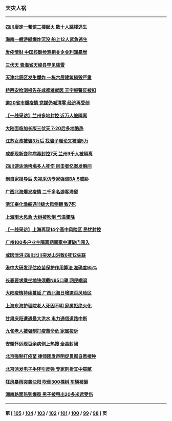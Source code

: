 ### 天灾人祸
---
#### [四川康定一餐馆二楼起火 数十人跳楼逃生](../../pages/ncid280/n13784392.md) 
#### [海南一艘游艇爆炸沉没 船上12人紧急逃生](../../pages/ncid280/n13784277.md) 
#### [发疫情财 中国核酸检测相关企业利润暴增](../../pages/ncid280/n13784124.md) 
#### [三伏天 青海省天峻县罕见降雪](../../pages/ncid280/n13784180.md) 
#### [天津北辰区发生爆炸 一栋六层建筑损毁严重](../../pages/ncid280/n13784126.md) 
#### [持西安检测报告在成都难就医 王宇报警反被扣](../../pages/ncid280/n13784058.md) 
#### [逾20省市爆疫情 党媒仍喊清零 经济再受创](../../pages/ncid280/n13783787.md) 
#### [【一线采访】兰州多地封控 近万人被隔离](../../pages/ncid280/n13783548.md) 
#### [大陆面临加长版三伏天 7·20后多地酷热](../../pages/ncid280/n13783638.md) 
#### [江苏女孩被骗3万后 找骗子理论又被骗5万](../../pages/ncid280/n13783623.md) 
#### [成都现新变种病毒封控7天 兰州9千人被隔离](../../pages/ncid280/n13783652.md) 
#### [四川游泳池垮塌多人死伤 目击者忆案发瞬间](../../pages/ncid280/n13783551.md) 
#### [删自家报导后 央视采访专家强调BA.5威胁](../../pages/ncid280/n13783426.md) 
#### [广西北海爆发疫情 二千多名游客滞留](../../pages/ncid280/n13783315.md) 
#### [浙江奉化渔船遇11级大风侧翻 致7死](../../pages/ncid280/n13783255.md) 
#### [上海雨大风急 大树被吹倒 气温骤降](../../pages/ncid280/n13782828.md) 
#### [【一线采访】上海再现14个高中风险区 民忧封控](../../pages/ncid280/n13782770.md) 
#### [广州100多户业主隔离期间家中遭破门闯入](../../pages/ncid280/n13782812.md) 
#### [或因泄洪 四川北川突发山洪致6死12失联](../../pages/ncid280/n13782810.md) 
#### [港中大研发评估疫苗保护作用算法 准确度95%](../../pages/ncid280/n13782688.md) 
#### [长春要求乘坐地铁须戴N95口罩 网民嘲讽](../../pages/ncid280/n13782184.md) 
#### [大陆疫情持续蔓延 广西北海日增逾百风险区](../../pages/ncid280/n13782153.md) 
#### [上海东海护理院老人死因不明 家属拒绝火化](../../pages/ncid280/n13782090.md) 
#### [甘肃庆阳遭遇最大洪水 电力通信道路中断](../../pages/ncid280/n13782008.md) 
#### [九旬老人被强制打疫苗命危 家属投诉](../../pages/ncid280/n13781589.md) 
#### [安徽怀远现百余病例上热搜 全县封闭](../../pages/ncid280/n13781512.md) 
#### [北京强制打疫苗 律师团发声明促贯彻自愿接种](../../pages/ncid280/n13781505.md) 
#### [北京派发电子手环引反弹 专家剖析其中猫腻](../../pages/ncid280/n13781469.md) 
#### [狂风暴雨突袭沈阳 吹倒300棵树 车辆被砸](../../pages/ncid280/n13781467.md) 
#### [湖南路面热到爆裂 男子被甩出20多米远受伤](../../pages/ncid280/n13781453.md) 

---
#### 第 [ [105](./105.md) / [104](./104.md) / [103](./103.md) / [102](./102.md) / [101](./101.md) / [100](./100.md) / [99](./99.md) / [98](./98.md) ] 页
